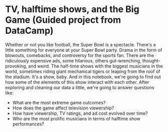 <h1>TV, halftime shows, and the Big Game (Guided project from DataCamp)</h1>

Whether or not you like football, the Super Bowl is a spectacle. There's a little something for everyone at your Super Bowl party. Drama in the form of blowouts, comebacks, and controversy for the sports fan. There are the ridiculously expensive ads, some hilarious, others gut-wrenching, thought-provoking, and weird. The half-time shows with the biggest musicians in the world, sometimes riding giant mechanical tigers or leaping from the roof of the stadium. It's a show, baby. And in this notebook, we're going to find out how some of the elements of this show interact with each other. After exploring and cleaning our data a little, we're going to answer questions like:
- What are the most extreme game outcomes?
- How does the game affect television viewership?
- How have viewership, TV ratings, and ad cost evolved over time?
- Who are the most prolific musicians in terms of halftime show performances?
